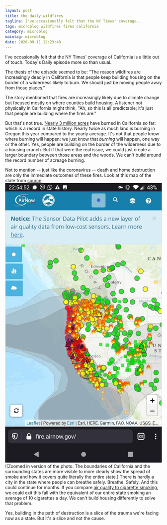```yaml
---
layout: post
title: the daily wildfires
tagline: I've occasionally felt that the NY Times' coverage...
tags: microblog wildfires fires california
category: microblog
maintag: microblog
date: 2020-09-11 12:23:40
---
```

I've occasionally felt that the NY Times' coverage of California is a little out of touch. Today's Daily episode more so than usual.

The thesis of the episode seemed to be: "The reason wildfires are increasingly deadly in California is that people keep building housing on the border of a wilderness likely to burn. We should just be moving people away from those places."

The story mentioned that fires are increasingly likely due to climate change but focused mostly on where counties build housing. A listener not physically in California might think, "Ah, so this is all predictable; it's just that people are building where the fires are."

But that's not true. [Nearly 3 million acres](https://www.cnbc.com/2020/09/11/wildfires-death-toll-rises-in-california-oregon-and-washington-.html) have burned in California so far: which is a record in state history. Nearly twice as much land is burning in Oregon this year compared to the yearly average. It's not that people know where burning will happen: we just know that _burning_ will happen, one way or the other. Yes, people are building on the border of the wilderness due to a housing crunch. But if that were the real issue, we could just create a larger boundary between those areas and the woods. We can't build around the record number of acreage burning.

Not to mention -- just like the coronavirus -- death and home destruction are only the immediate outcomes of these fires. Look at this map of the state from [source](): ![picture from Airnow.gov on 9/10/2020 showing the entire state of California covered in smoke and unhealthy air quality markers](/images/airnow.jpeg) ![Zoomed in version of the photo. The boundaries of California and the surrounding states are more visible to more clearly show the spread of smoke and how it covers quite literally the entire state.]
There is hardly a city in the state where people can breathe safely. Breathe. Safely. And this could continue for months. If you compare [air quality to cigarette smoking](http://berkeleyearth.org/archive/air-pollution-and-cigarette-equivalence/), we could exit this fall with the equivalent of our entire state smoking an average of 10 cigarettes a day. We can't build housing differently to solve that problem.

Yes, building in the path of destruction is a slice of the trauma we're facing now as a state. But it's a slice and not the cause.